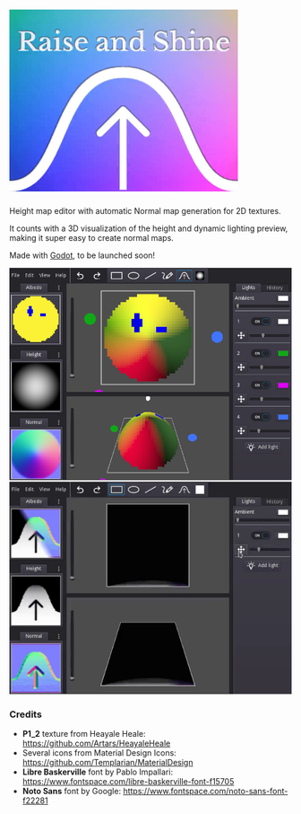 # ![Raise and Shine](screenshots/cover-video.gif)
Height map editor with automatic Normal map generation for 2D textures.

It counts with a 3D visualization of the height and dynamic lighting preview,
making it super easy to create normal maps.

Made with [Godot](https://godotengine.org/), to be launched soon!

![Pixel art wink face with a rounded height map](screenshots/wink-lit.png)
![](screenshots/lights-up.gif)


### Credits
- **P1_2** texture from Heayale Heale: https://github.com/Artars/HeayaleHeale
- Several icons from Material Design Icons: https://github.com/Templarian/MaterialDesign
- **Libre Baskerville** font by Pablo Impallari: https://www.fontspace.com/libre-baskerville-font-f15705
- **Noto Sans** font by Google: https://www.fontspace.com/noto-sans-font-f22281
